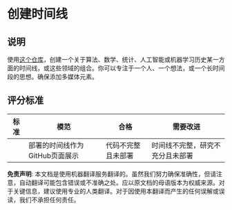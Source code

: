 # 创建时间线

## 说明

使用[这个仓库](https://github.com/Digital-Humanities-Toolkit/timeline-builder)，创建一个关于算法、数学、统计、人工智能或机器学习历史某一方面的时间线，或这些领域的组合。你可以专注于一个人、一个想法，或一个长时间段的思想。确保添加多媒体元素。

## 评分标准

| 标准   | 模范                                              | 合格                                    | 需要改进                                                        |
| ------ | ------------------------------------------------- | --------------------------------------- | --------------------------------------------------------------- |
|        | 部署的时间线作为GitHub页面展示                     | 代码不完整且未部署                       | 时间线不完整，研究不充分且未部署                                |

**免责声明**:
本文档是使用机器翻译服务翻译的。虽然我们努力确保准确性，但请注意，自动翻译可能包含错误或不准确之处。应以原文档的母语版本为权威来源。对于关键信息，建议使用专业的人类翻译。对于因使用本翻译而产生的任何误解或误读，我们不承担任何责任。